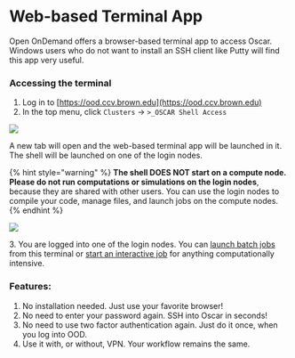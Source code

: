 # Web-based Terminal App



Open OnDemand offers a browser-based terminal app to access Oscar. Windows users who do not want to install an SSH client like Putty will find this app very useful.

### Accessing the terminal

1. Log in to [https://ood.ccv.brown.edu](https://ood.ccv.brown.edu)
2. In the top menu, click `Clusters` -> `>_OSCAR Shell Access`

![](<../../.gitbook/assets/launch\_terminal (1).png>)

A new tab will open and the web-based terminal app will be launched in it. The shell will be launched on one of the login nodes.

{% hint style="warning" %}
**The shell DOES NOT start on a compute node. Please do not run computations or simulations on the login nodes**, because they are shared with other users. You can use the login nodes to compile your code, manage files, and launch jobs on the compute nodes.&#x20;
{% endhint %}

![](<../../.gitbook/assets/terminal\_screenshot (1).png>)

3\. You are logged into one of the login nodes. You can [launch batch jobs ](../../submitting-jobs/batch.md)from this terminal or [start an interactive job](../../submitting-jobs/interact.md) for anything computationally intensive.

### Features:

1. No installation needed. Just use your favorite browser!
2. No need to enter your password again. SSH into Oscar in seconds!
3. No need to use two factor authentication again. Just do it once, when you log into OOD.
4. Use it with, or without, VPN. Your workflow remains the same.
